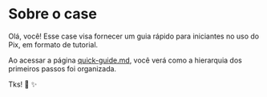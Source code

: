 # Sobre o case

Olá, você! Esse case visa fornecer um guia rápido para iniciantes no uso do Pix, em formato de tutorial. 

Ao acessar a página [quick-guide.md](quick-guide.md), você verá como a hierarquia dos primeiros passos foi organizada.

Tks! :pray: :sparkles:
